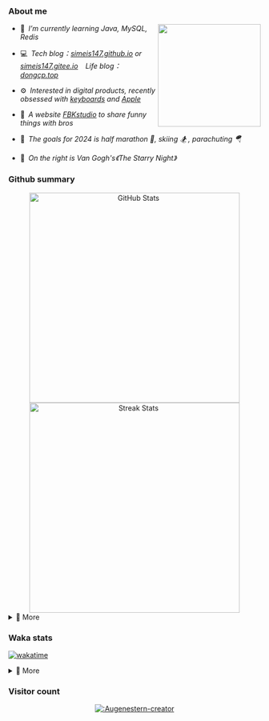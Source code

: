 ### About me

<img align="right" src="https://simeis147.oss-cn-shenzhen.aliyuncs.com/readme/IMG_6570%2820230611-230627%29.JPG" height="205">

- 🌱&ensp;*I’m currently learning Java, MySQL, Redis*

- 💻&ensp;*Tech blog：[simeis147.github.io](https://simeis147.github.io) or [simeis147.gitee.io](https://simeis147.gitee.io/) &ensp; Life blog：[dongcp.top](https://dongcp.top)*

- ⚙️&ensp;*Interested in digital products, recently obsessed with [keyboards](https://www.zfrontier.com/app/user/zae5QEwJmVroZk) and [Apple](http://www.apple.com)*

- 🔭&ensp;*A website [FBKstudio](https://fbkstudio.github.io/) to share funny things with bros* 

- 🌊&ensp;*The goals for 2024 is half marathon 🏃, skiing 🏂 , parachuting 🪂*

- 🌠&ensp;*On the right is Van Gogh's《The Starry Night》*

### Github summary

<div align="center"> 

<img src="https://github-readme-stats.vercel.app/api?username=simeis147&theme=transparent&hide_border=true&show_icons=true&count_private=true" alt="GitHub Stats" width="420" />

<img src="https://github-readme-streak-stats.herokuapp.com/?user=simeis147&theme=transparent&hide_border=true" alt="Streak Stats" width="420" />

</div>

<details>
<summary>📑 More</summary>
</br> 

<div align="center"> 
  
[<img src="https://github-profile-trophy.vercel.app/?username=simeis147&theme=nord&margin-w=25&row=1&column=7&no-frame=true&no-bg=true" alt="Github Summary" />](https://github.com/ryo-ma/github-profile-trophy)

![Steam Card](https://card.yuy1n.io/card/76561198798692343/gradient1,badge,group,bg-game-578080,games,badges,screenshots)

</div>

<!--  [<img src="https://github-readme-stats.vercel.app/api/top-langs/?username=simeis147&layout=compact&langs_count=10&hide_border=true&theme=transparent"/>](https://github.com/anuraghazra/github-readme-stats) -->
  
<!-- [![Ashutosh's github activity graph](https://github-readme-activity-graph.vercel.app/graph?username=simeis147&theme=react-dark)](https://github.com/ashutosh00710/github-readme-activity-graph) -->
  
</details>

### Waka stats

[![wakatime](https://wakatime.com/badge/user/fa238767-d1b2-496a-b6a7-115d077fa4e0.svg)](https://wakatime.com/@fa238767-d1b2-496a-b6a7-115d077fa4e0)

<details>
<summary>📑 More</summary>
</br>

<!--START_SECTION:waka-->
![Lines of code](https://img.shields.io/badge/From%20Hello%20World%20I%27ve%20Written-950.6%20thousand%20lines%20of%20code-blue)

**I'm an Early 🐤** 

```text
🌞 Morning                130 commits         ███░░░░░░░░░░░░░░░░░░░░░░   13.14 % 
🌆 Daytime                508 commits         █████████████░░░░░░░░░░░░   51.37 % 
🌃 Evening                264 commits         ███████░░░░░░░░░░░░░░░░░░   26.69 % 
🌙 Night                  87 commits          ██░░░░░░░░░░░░░░░░░░░░░░░   08.80 % 
```
📅 **I'm Most Productive on Tuesday** 

```text
Monday                   148 commits         ████░░░░░░░░░░░░░░░░░░░░░   14.96 % 
Tuesday                  193 commits         █████░░░░░░░░░░░░░░░░░░░░   19.51 % 
Wednesday                130 commits         ███░░░░░░░░░░░░░░░░░░░░░░   13.14 % 
Thursday                 134 commits         ███░░░░░░░░░░░░░░░░░░░░░░   13.55 % 
Friday                   167 commits         ████░░░░░░░░░░░░░░░░░░░░░   16.89 % 
Saturday                 105 commits         ███░░░░░░░░░░░░░░░░░░░░░░   10.62 % 
Sunday                   112 commits         ███░░░░░░░░░░░░░░░░░░░░░░   11.32 % 
```


📊 **This Week I Spent My Time On** 

```text
🕑︎ Time Zone: Asia/Shanghai

💬 Programming Languages: 
SCSS                     11 mins             ███████████░░░░░░░░░░░░░░   45.09 % 
TypeScript               9 mins              █████████░░░░░░░░░░░░░░░░   37.88 % 
Markdown                 2 mins              ███░░░░░░░░░░░░░░░░░░░░░░   10.70 % 
JSON                     1 min               █░░░░░░░░░░░░░░░░░░░░░░░░   04.62 % 
Other                    0 secs              ░░░░░░░░░░░░░░░░░░░░░░░░░   01.69 % 

🔥 Editors: 
VS Code                  24 mins             █████████████████████████   100.00 % 

🐱‍💻 Projects: 
simeis147.github.io      24 mins             █████████████████████████   100.00 % 

💻 Operating System: 
Windows                  21 mins             ██████████████████████░░░   87.93 % 
Mac                      3 mins              ███░░░░░░░░░░░░░░░░░░░░░░   12.07 % 
```

**I Mostly Code in JavaScript** 

```text
JavaScript               4 repos             █████████░░░░░░░░░░░░░░░░   36.36 % 
Java                     4 repos             █████████░░░░░░░░░░░░░░░░   36.36 % 
TypeScript               3 repos             ███████░░░░░░░░░░░░░░░░░░   27.27 % 
```




<!--END_SECTION:waka-->

</details>

### Visitor count

<div align="center">

[![:Augenestern-creator](https://count.getloli.com/get/@:simeis147?theme=moebooru)](https://github.com/journey-ad/Moe-Counter)

</div>
